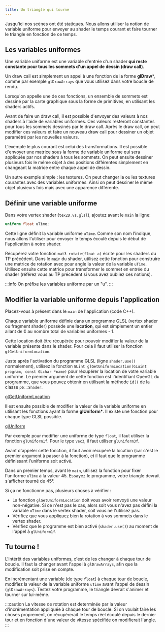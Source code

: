 ```yaml
---
title: Un triangle qui tourne
---
```

 
Jusqu'ici nos scènes ont été statiques. Nous allons utiliser la notion de variable uniforme pour envoyer au shader le temps courant et faire tourner le triangle en fonction de ce temps.

## Les variables uniformes

Une variable uniforme est une variable d'entrée d'un shader **qui reste constante pour tous les sommets d'un appel de dessin (draw call)**.

Un draw call est simplement un appel à une fonction de la forme **glDraw***, comme par exemple `glDrawArrays` que vous utilisez dans votre boucle de rendu.

Lorsqu'on appelle une de ces fonctions, un ensemble de sommets est dessiné par la carte graphique sous la forme de primitives, en utilisant les shaders actifs.

Avant de faire un draw call, il est possible d'envoyer des valeurs à nos shaders à l'aide de variables uniformes. Ces valeurs resteront constantes pour tous les sommets dessinés par le draw call. Après le draw call, on peut modifier ces valeurs et faire un nouveau draw call pour dessiner un objet paramétré par les nouvelles valeurs.

L'exemple le plus courant est celui des transformations. Il est possible d'envoyer une matrice sous la forme de variable uniforme qui sera appliquée par nos shaders à tous les sommets. On peut ensuite dessiner plusieurs fois le même objet à des positions différentes simplement en changeant la matrice entre chaque appel de dessin.

Un autre exemple simple : les textures. On peut changer la ou les textures courantes avec des variables uniformes. Ainsi on peut dessiner le même objet plusieurs fois mais avec une apparence différente.

## Définir une variable uniforme

Dans votre vertex shader (`tex2D.vs.glsl`), ajoutez avant le `main` la ligne:

```glsl
uniform float uTime;
```

Cette ligne définit la variable uniforme `uTime`. Comme son nom l'indique, nous allons l'utiliser pour envoyer le temps écoulé depuis le début de l'application à notre shader.

Récupérez votre fonction `mat3 rotate(float a)` écrite pour les shaders du TP précédent. Dans le `main` du shader, utilisez cette fonction pour construire une matrice de rotation avec pour angle la valeur de la variable `uTime`. Utilisez ensuite cette matrice pour transformer le sommet en entrée du shader (référez vous au TP précédent si vous avez oubliez ces notions).

:::info
On préfixe les variables uniforme par un "u".
:::

## Modifier la variable uniforme depuis l'application

Placez-vous à présent dans le `main` de l'application (code C++).

Chaque variable uniforme définie dans un programme GLSL (vertex shader ou fragment shader) possède une **location**, qui est simplement un entier allant de 0 au nombre total de variables uniformes - 1.

Cette location doit être récupérée pour pouvoir modifier la valeur de la variable présente dans le shader. Pour cela il faut utiliser la fonction `glGetUniformLocation`.

Juste après l'activation du programme GLSL (ligne `shader.use()` normalement), utilisez la fonction `GLint glGetUniformLocation(GLuint program, const GLchar *name)` pour récupérer la location de votre variable uniforme. Le premier argument de cette fonction est l'identifiant OpenGL du programme, que vous pouvez obtenir en utilisant la méthode `id()` de la classe `p6::Shader`.

[glGetUniformLocation](https://www.khronos.org/registry/OpenGL-Refpages/gl4/html/glGetUniformLocation.xhtml)

Il est ensuite possible de modifier la valeur de la variable uniforme en utilisant les fonctions ayant la forme __glUniform*__. Il existe une fonction pour chaque type GLSL possible.

[glUniform](https://www.khronos.org/registry/OpenGL-Refpages/gl4/html/glUniform.xhtml)

Par exemple pour modifier une uniforme de type `float`, il faut utiliser la fonction `glUniform1f`. Pour le type `vec3`, il faut utiliser `glUniform3f`.

Avant d'appeler cette fonction, il faut avoir récupéré la location (car c'est le premier argument à passer à la fonction), et il faut que le programme définissant l'uniforme soit activé.

Dans un premier temps, avant le `main`, utilisez la fonction pour fixer l'uniforme `uTime` à la valeur 45. Essayez le programme, votre triangle devrait s'afficher tourné de 45°.

Si ça ne fonctionne pas, plusieurs choses à vérifier :

- La fonction `glGetUniformLocation` doit vous avoir renvoyé une valeur non-négative. Si ce n'est pas le cas, alors soit vous n'avez pas défini la variable `uTime` dans le vertex shader, soit vous ne l'utilisez pas.
- Vérifiez que vous appliquez bien la rotation à vos sommets dans le vertex shader.
- Vérifiez que le programme est bien activé (`shader.use()`) au moment de l'appel à `glUniform1f`.

## Tu tourne !

L'intérêt des variables uniformes, c'est de les changer à chaque tour de boucle. Il faut la changer avant l'appel à `glDrawArrays`, afin que la modification soit prise en compte.

En incrémentant une variable (de type `float`) à chaque tour de boucle, modifiez la valeur de la variable uniforme `uTime` avant l'appel de dessin (`glDrawArrays`). Testez votre programme, le triangle devrait s'animer et tourner sur lui-même.

:::caution
La vitesse de rotation est determinée par la valeur d'incrémentation appliquée à chaque tour de boucle. Si on voulait faire les choses proprement, on récupérerait le temps réel écoulé depuis le dernier tour et en fonction d'une valeur de vitesse spécifiée on modifierait l'angle.
:::